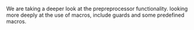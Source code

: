 We are taking a deeper look at the prepreprocessor functionality.
looking more deeply at the use of macros, include guards and some predefined macros.
